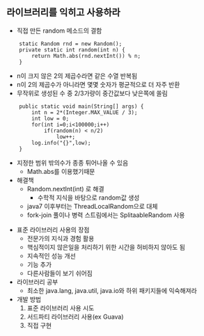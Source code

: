 ## 라이브러리를 익히고 사용하라
* 직접 만든 random 메소드의 결함
```
    static Random rnd = new Random();
    private static int random(int n) {
        return Math.abs(rnd.nextInt()) % n;
    }
```
  - n이 크지 않은 2의 제곱수라면 같은 수열 반복됨
  - n이 2의 제곱수가 아니라면 몇몇 숫자가 평균적으로 더 자주 반환
  - 무작위로 생성된 수 중 2/3가량이 중간값보다 낮은쪽에 쏠림
```
    public static void main(String[] args) {
        int n = 2*(Integer.MAX_VALUE / 3);
        int low = 0;
        for(int i=0;i<100000;i++)
            if(random(n) < n/2)
                low++;
        log.info("{}",low);
    }
``` 
  - 지정한 범위 밖의수가 종종 튀어나올 수 있음
    - Math.abs를 이용했기때문
  - 해결책
    - Random.nextInt(int) 로 해결
      - 수학적 지식을 바탕으로 random값 생성
    - java7 이후부터는 ThreadLocalRandom으로 대체
    - fork-join 풀이나 병력 스트림에서는 SplitaableRandom 사용
* 표준 라이브러리 사용의 장점
  - 전문가의 지식과 경험 활용
  - 핵심적이지 않은일을 처리하기 위한 시간을 허비하지 않아도 됨
  - 지속적인 성능 개선
  - 기능 추가
  - 다른사람들이 보기 쉬어짐
* 라이브러리 공부
  - 최소한 java.lang, java.util, java.io와 하위 패키지들에 익숙해져라
* 개발 방법
  1. 표준 라이브러리 사용 시도
  2. 서드파티 라이브러리 사용(ex Guava)
  3. 직접 구현
